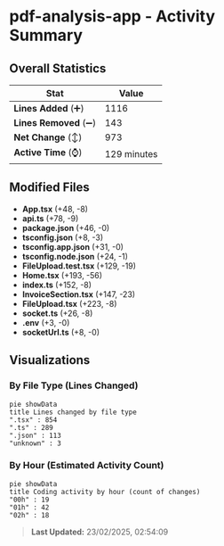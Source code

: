 # pdf-analysis-app - Activity Summary 

## Overall Statistics

| Stat                   | Value                                                             |
| ---------------------- | ----------------------------------------------------------------- |
| **Lines Added** (➕)   | 1116                                          |
| **Lines Removed** (➖) | 143                                        |
| **Net Change** (↕)    | 973                |
| **Active Time** (⌚)   | 129 minutes |


## Modified Files
- **App.tsx** (+48, -8)
- **api.ts** (+78, -9)
- **package.json** (+46, -0)
- **tsconfig.json** (+8, -3)
- **tsconfig.app.json** (+31, -0)
- **tsconfig.node.json** (+24, -1)
- **FileUpload.test.tsx** (+129, -19)
- **Home.tsx** (+193, -56)
- **index.ts** (+152, -8)
- **InvoiceSection.tsx** (+147, -23)
- **FileUpload.tsx** (+223, -8)
- **socket.ts** (+26, -8)
- **.env** (+3, -0)
- **socketUrl.ts** (+8, -0)

## Visualizations

### By File Type (Lines Changed)

```mermaid
pie showData
title Lines changed by file type
".tsx" : 854
".ts" : 289
".json" : 113
"unknown" : 3
```

### By Hour (Estimated Activity Count)

```mermaid
pie showData
title Coding activity by hour (count of changes)
"00h" : 19
"01h" : 42
"02h" : 18
```


> **Last Updated:** 23/02/2025, 02:54:09